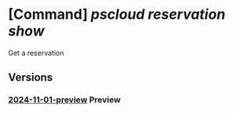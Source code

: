 # [Command] _pscloud reservation show_

Get a reservation

## Versions

### [2024-11-01-preview](/Resources/mgmt-plane/L3N1YnNjcmlwdGlvbnMve30vcmVzb3VyY2Vncm91cHMve30vcHJvdmlkZXJzL3B1cmVzdG9yYWdlLmJsb2NrL3Jlc2VydmF0aW9ucy97fQ==/2024-11-01-preview.xml) **Preview**

<!-- mgmt-plane /subscriptions/{}/resourcegroups/{}/providers/purestorage.block/reservations/{} 2024-11-01-preview -->
